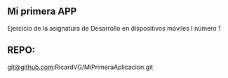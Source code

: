## Mi primera APP

Ejercicio de la asignatura de Desarrollo en dispositivos móviles I número 1

## REPO:

git@github.com:RicardVG/MiPrimeraAplicacion.git
